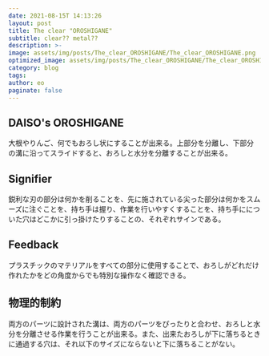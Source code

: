 ```yaml
---
date: 2021-08-15T 14:13:26
layout: post
title: The clear "OROSHIGANE"
subtitle: clear?? metal??
description: >-
image: assets/img/posts/The_clear_OROSHIGANE/The_clear_OROSHIGANE.png
optimized_image: assets/img/posts/The_clear_OROSHIGANE/The_clear_OROSHIGANE_resized_thumbnail.png
category: blog
tags: 
author: eo
paginate: false
---
```


## DAISO's OROSHIGANE

大根やりんご、何でもおろし状にすることが出来る。上部分を分離し、下部分の溝に沿ってスライドすると、おろしと水分を分離することが出来る。

## Signifier

鋭利な刃の部分は何かを削ることを、先に施されている尖った部分は何かをスムーズに注ぐことを、持ち手は握り、作業を行いやすくすることを、持ち手にについた穴はどこかに引っ掛けたりすることの、それぞれサインである。

## Feedback

プラスチックのマテリアルをすべての部分に使用することで、おろしがどれだけ作れたかをどの角度からでも特別な操作なく確認できる。

## 物理的制約

両方のパーツに設計された溝は、両方のパーツをぴったりと合わせ、おろしと水分を分離させる作業を行うことが出来る。また、出来たおろしが下に落ちるときに通過する穴は、それ以下のサイズにならないと下に落ちることがない。
